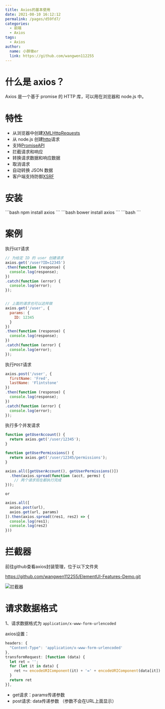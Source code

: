 ```yaml
---
title: Axios的基本使用
date: 2021-08-10 16:12:12
permalink: /pages/d59fd7/
categories:
  - 前端
  - Axios
tags:
  - Axios
author:
  name: 小胖墩er
  link: https://github.com/wangwen112255
---
```

# 什么是 axios？
Axios 是一个基于 promise 的 HTTP 库，可以用在浏览器和 node.js 中。
# 特性
- 从浏览器中创建[XMLHttpRequests](https://developer.mozilla.org/en-US/docs/Web/API/XMLHttpRequest)
- 从 node.js 创建[http](http://nodejs.org/api/http.html)请求
- 支持[PromiseAPI](https://developer.mozilla.org/en-US/docs/Web/JavaScript/Reference/Global_Objects/Promise)
- 拦截请求和响应
- 转换请求数据和响应数据
- 取消请求
- 自动转换 JSON 数据
- 客户端支持防御[XSRF](http://en.wikipedia.org/wiki/Cross-site_request_forgery)
# 安装

<code-group>
  <code-block title="NPM" active>
  ```bash
  npm install axios
  ```
  </code-block>

  <code-block title="Bower">
  ```bash
  bower install axios
  ```
  </code-block>

  <code-block title="CDN">
  ```bash
  <script src="https://unpkg.com/axios/dist/axios.min.js"></script>
  ```
  </code-block>
</code-group>

# 案例
执行`GET`请求
```js
// 为给定 ID 的 user 创建请求
axios.get('/user?ID=12345')
.then(function (response) {
  console.log(response);
})
.catch(function (error) {
  console.log(error);
});


// 上面的请求也可以这样做
axios.get('/user', {
  params: {
    ID: 12345
  }
})
.then(function (response) {
  console.log(response);
})
.catch(function (error) {
  console.log(error);
});
```
执行`POST`请求
```js
axios.post('/user', {
  firstName: 'Fred',
  lastName: 'Flintstone'
})
.then(function (response) {
  console.log(response);
})
.catch(function (error) {
  console.log(error);
});
```
执行多个并发请求
```js
function getUserAccount() {
  return axios.get('/user/12345');
}

function getUserPermissions() {
  return axios.get('/user/12345/permissions');
}

axios.all([getUserAccount(), getUserPermissions()])
  .then(axios.spread(function (acct, perms) {
    // 两个请求现在都执行完成
}));

or

axios.all([
  axios.post(url),
  axios.get(url, params)
]).then(axios.spread((res1, res2) => {
  console.log(res1);
  console.log(res2)
}))
```
# 拦截器
前往github查看axios封装管理，位于以下文件夹  

https://github.com/wangwen112255/ElementUI-Features-Demo.git

![拦截器](https://cdn.jsdelivr.net/gh/Chubby-Duner/image-hosting@master/问题技巧总结/拦截器.png)
# 请求数据格式
1、请求数据格式为 `application/x-www-form-urlencoded`

axios设置：
```js
headers: {
  "Content-Type": 'application/x-www-form-urlencoded'
},
transformRequest: [function (data) {
  let ret = '';
  for (let it in data) {
    ret += encodeURIComponent(it) + '=' + encodeURIComponent(data[it]) + '&';
  }
  return ret
}],
```
- get请求：params传递参数	       
- post请求:  data传递参数  （参数不会在URL上面显示）
